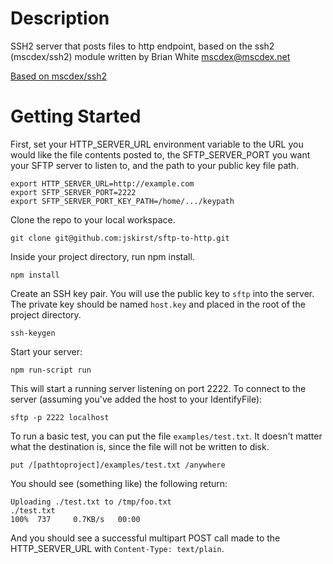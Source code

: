 # Description

SSH2 server that posts files to http endpoint, based on the ssh2 (mscdex/ssh2) module written by Brian White <mscdex@mscdex.net>

[Based on mscdex/ssh2](https://github.com/mscdex/ssh2)

# Getting Started

First, set your HTTP_SERVER_URL environment variable to the URL you would like the file contents posted to, the SFTP_SERVER_PORT you want your SFTP server to listen to, and the path to your public key file path.

```
export HTTP_SERVER_URL=http://example.com
export SFTP_SERVER_PORT=2222
export SFTP_SERVER_PORT_KEY_PATH=/home/.../keypath
```

Clone the repo to your local workspace.

```
git clone git@github.com:jskirst/sftp-to-http.git
```

Inside your project directory, run npm install.

```
npm install
```

Create an SSH key pair. You will use the public key to `sftp` into the server. The private key should be named `host.key` and placed in the root of the project directory.

```
ssh-keygen
```

Start your server:

```
npm run-script run
```

This will start a running server listening on port 2222. To connect to the server (assuming you've added the host to your IdentifyFile):

```
sftp -p 2222 localhost
```

To run a basic test, you can put the file `examples/test.txt`. It doesn't matter what the destination is, since the file will not be written to disk.

```
put /[pathtoproject]/examples/test.txt /anywhere
```

You should see (something like) the following return:

```
Uploading ./test.txt to /tmp/foo.txt
./test.txt                                                                100%  737     0.7KB/s   00:00
```

And you should see a successful multipart POST call made to the HTTP_SERVER_URL with `Content-Type: text/plain`.
